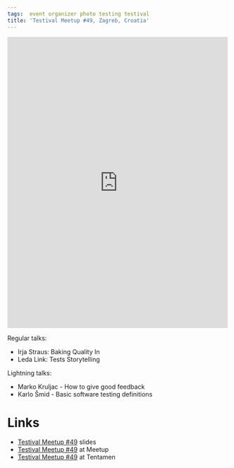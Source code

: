 ```yaml
---
tags:  event organizer photo testing testival
title: 'Testival Meetup #49, Zagreb, Croatia'
---
```

<iframe src="https://www.facebook.com/plugins/post.php?href=https%3A%2F%2Fwww.facebook.com%2Fmedia%2Fset%2F%3Fset%3Da.10157308210362290%26type%3D3&width=500" width="500" height="659" style="border:none;overflow:hidden" scrolling="no" frameborder="0" allowTransparency="true" allow="encrypted-media"></iframe>

Regular talks:

- Irja Straus: Baking Quality In
- Leda Link: Tests Storytelling

Lightning talks:

- Marko Kruljac - How to give good feedback
- Karlo Šmid - Basic software testing definitions

# Links

- [Testival Meetup #49](https://github.com/zeljkofilipin/testival/tree/master/files/49) slides
- [Testival Meetup #49](https://www.meetup.com/testival/events/259328179/) at Meetup
- [Testival Meetup #49](https://blog.tentamen.eu/meetup-and-learn-testival-49/) at Tentamen
